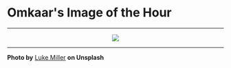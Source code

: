 # Omkaar's Image of the Hour

---

<div align="center">

<a href="https://unsplash.com/photos/a-fast-black-sports-car-races-down-the-highway-wyA55SpPsWA">
  <img src="https://images.unsplash.com/photo-1752560925914-269c6f90f0a5?crop=entropy&cs=tinysrgb&fit=max&fm=jpg&ixid=M3w3NjA2Nzh8MHwxfHJhbmRvbXx8fHx8fHx8fDE3NTQyMTE2MDB8&ixlib=rb-4.1.0&q=80&w=1080" style="max-width:100%; height:auto;">
</a>



</div>

---

**Photo by** [Luke Miller](https://unsplash.com/@bylukemiller) **on Unsplash**
